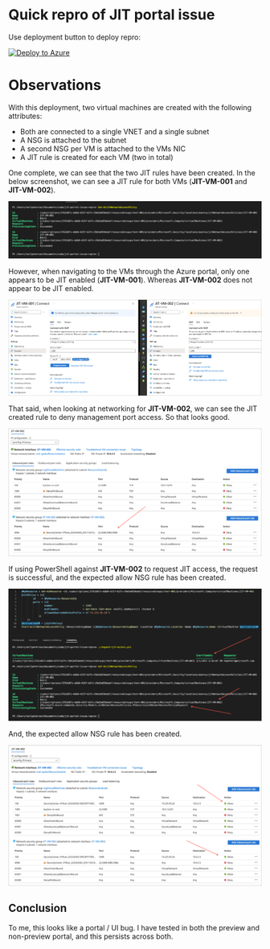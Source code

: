 # Quick repro of JIT portal issue

Use deployment button to deploy repro:

[![Deploy to Azure](https://aka.ms/deploytoazurebutton)](https://portal.azure.com/#create/Microsoft.Template/uri/https%3A%2F%2Fraw.githubusercontent.com%2Fneilpeterson%2Fjit-portal-issue-repro%main.json)

# Observations

With this deployment, two virtual machines are created with the following attributes:

- Both are connected to a single VNET and a single subnet
- A NSG is attached to the subnet
- A second NSG per VM is attached to the VMs NIC
- A JIT rule is created for each VM (two in total)

One complete, we can see that the two JIT rules have been created. In the below screenshot, we can see a JIT rule for both VMs (**JIT-VM-001** and **JIT-VM-002**).

![](./images/jit-rules-pwsh.png)

However, when navigating to the VMs through the Azure portal, only one appears to be JIT enabled (**JIT-VM-001**). Whereas **JIT-VM-002** does not appear to be JIT enabled.

![](./images/jit-vm-portal.png)

That said, when looking at networking for **JIT-VM-002**, we can see the JIT created rule to deny management port access. So that looks good.

![](./images/jit-vm-network.png)

If using PowerShell against **JIT-VM-002** to request JIT access, the request is successful, and the expected allow NSG rule has been created.

![](./images/jit-rule-pwsh-good.png)

And, the expected allow NSG rule has been created.

![](./images/jit-nsg-allow.png)

## Conclusion

To me, this looks like a portal / UI bug. I have tested in both the preview and non-preview portal, and this persists across both.

